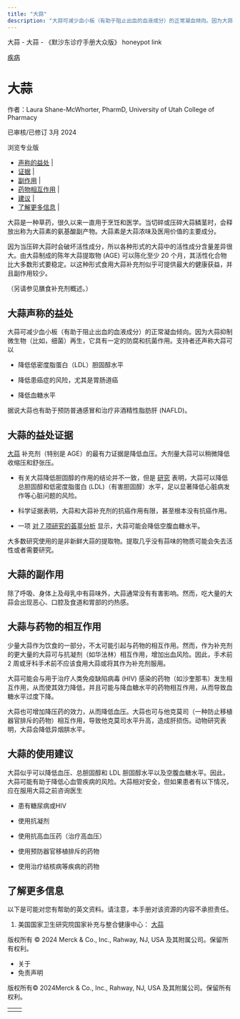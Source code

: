 ```yaml
---
title: "大蒜"
description: "大蒜可减少血小板（有助于阻止出血的血液成分）的正常凝血倾向。因为大蒜抑制微生物（比如，细菌）再生，它具有一定的防腐和抗菌作用。支持者还声称大蒜可以"
---
```


﻿大蒜 \- 大蒜 \- 《默沙东诊疗手册大众版》 honeypot link



[疾病](https://www.merckmanuals.com/home/resourcespages/healthyliving_rel2.3)

# 大蒜

作者：Laura Shane-McWhorter, PharmD, University of Utah College of Pharmacy

已审核/已修订 3月 2024

浏览专业版

- [声称的益处](#声称的益处_v61151496_zh) \|
- [证据](#证据_v61151509_zh) \|
- [副作用](#副作用_v61151524_zh) \|
- [药物相互作用](#药物相互作用_v61151527_zh) \|
- [建议](#建议_v61151533_zh) \|
- [了解更多信息](#了解更多信息_v88388178_zh) \|

大蒜是一种草药，很久以来一直用于烹饪和医学。当切碎或压碎大蒜鳞茎时，会释放出称为大蒜素的氨基酸副产物。大蒜素是大蒜浓味及医用价值的主要成分。

因为当压碎大蒜时会破坏活性成分，所以各种形式的大蒜中的活性成分含量差异很大。由大蒜制成的陈年大蒜提取物 (AGE) 可以陈化至少 20 个月，其活性化合物比大多数形式要稳定。以这种形式食用大蒜补充剂似乎可提供最大的健康获益，并且副作用较少。

（另请参见膳食补充剂概述。）

## 大蒜声称的益处

大蒜可减少血小板（有助于阻止出血的血液成分）的正常凝血倾向。因为大蒜抑制微生物（比如，细菌）再生，它具有一定的防腐和抗菌作用。支持者还声称大蒜可以

- 降低低密度脂蛋白（LDL）胆固醇水平

- 降低患癌症的风险，尤其是胃肠道癌

- 降低血糖水平


据说大蒜也有助于预防普通感冒和治疗非酒精性脂肪肝 (NAFLD)。

## 大蒜的益处证据

[大蒜](https://pubmed.ncbi.nlm.nih.gov/26764326/) 补充剂（特别是 AGE）的最有力证据是降低血压。大剂量大蒜可以稍微降低收缩压和舒张压。

- 有关大蒜降低胆固醇的作用的结论并不一致，但是 [研究](https://pubmed.ncbi.nlm.nih.gov/23590705/) 表明，大蒜可以降低总胆固醇和低密度脂蛋白 (LDL)（有害胆固醇）水平，足以显著降低心脏病发作等心脏问题的风险。

- 科学证据表明，大蒜和大蒜补充剂的抗癌作用有限，甚至根本没有抗癌作用。

- 一项 [对 7 项研究的荟萃分析](https://pubmed.ncbi.nlm.nih.gov/26693740/) 显示，大蒜可能会降低空腹血糖水平。


大多数研究使用的是非新鲜大蒜的提取物。提取几乎没有蒜味的物质可能会失去活性或者需要研究。

## 大蒜的副作用

除了呼吸、身体上及母乳中有蒜味外，大蒜通常没有有害影响。然而，吃大量的大蒜会出现恶心、口腔及食道和胃部的灼热感。

## 大蒜与药物的相互作用

少量大蒜作为饮食的一部分，不太可能引起与药物的相互作用。然而，作为补充剂的更大量的大蒜可与抗凝剂（如华法林）相互作用，增加出血风险。因此，手术前 2 周或牙科手术前不应该食用大蒜或将其作为补充剂服用。

大蒜可能会与用于治疗人类免疫缺陷病毒 (HIV) 感染的药物（如沙奎那韦）发生相互作用，从而使其效力降低，并且可能与降血糖水平的药物相互作用，从而导致血糖​​水平过度下降。

大蒜也可增加降压药的效力，从而降低血压。大蒜也可与他克莫司（一种防止移植器官排斥的药物）相互作用，导致他克莫司水平升高，造成肝损伤。动物研究表明，大蒜会降低异烟肼水平。

## 大蒜的使用建议

大蒜似乎可以降低血压、总胆固醇和 LDL 胆固醇水平以及空腹血糖水平。因此，大蒜可能有助于降低心血管疾病的风险。大蒜相对安全，但如果患者有以下情况，应在服用大蒜之前咨询医生

- 患有糖尿病或HIV

- 使用抗凝剂

- 使用抗高血压药（治疗高血压）

- 使用预防器官移植排斥的药物

- 使用治疗结核病等疾病的药物


## 了解更多信息

以下是可能对您有帮助的英文资料。请注意，本手册对该资源的内容不承担责任。

1. 美国国家卫生研究院国家补充与整合健康中心： [大蒜](https://www.nccih.nih.gov/health/garlic)




版权所有 © 2024
Merck & Co., Inc., Rahway, NJ, USA 及其附属公司。保留所有权利。

- 关于
- 免责声明

版权所有© 2024Merck & Co., Inc., Rahway, NJ, USA 及其附属公司。保留所有权利。

|     |     |
| --- | --- |
|  |  |